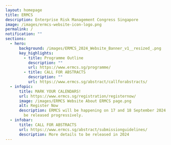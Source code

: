 ```yaml
---
layout: homepage
title: ERMCS
description: Enterprise Risk Management Congress Singapore
image: /images/ermcs-website-icon-logo.png
permalink: /
notification: ""
sections:
  - hero:
      background: /images/ERMCS_2024_Website_Banner_v1__resized_.png
      key_highlights:
        - title: Programme Outline
          description: ""
          url: https://www.ermcs.sg/programme/
        - title: CALL FOR ABSTRACTS
          description: ""
          url: https://www.ermcs.sg/abstract/callforabstracts/
  - infopic:
      title: MARK YOUR CALENDARS!
      url: https://www.ermcs.sg/registration/registernow/
      image: /images/ERMCS Website About ERMCS page.png
      alt: Register Now
      description: ERMCS will be happening on 17 and 18 September 2024. Details will
        be released progressively.
  - infobar:
      title: CALL FOR ABSTRACTS
      url: https://www.ermcs.sg/abstract/submissionguidelines/
      description: More details to be released in 2024
---
```

